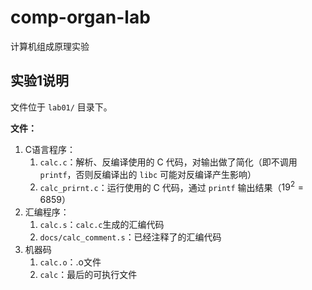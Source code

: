 # comp-organ-lab
计算机组成原理实验

## 实验1说明

文件位于 `lab01/` 目录下。

**文件：**

1. C语言程序：
   1. `calc.c`：解析、反编译使用的 C 代码，对输出做了简化（即不调用 `printf`，否则反编译出的 `libc` 可能对反编译产生影响）
   2. `calc_prirnt.c`：运行使用的 C 代码，通过 `printf` 输出结果（$19^2 = 6859$）
2. 汇编程序：
   1. `calc.s`：`calc.c`生成的汇编代码
   2. `docs/calc_comment.s`：已经注释了的汇编代码
3. 机器码
   1. `calc.o`：.o文件
   2. `calc`：最后的可执行文件

